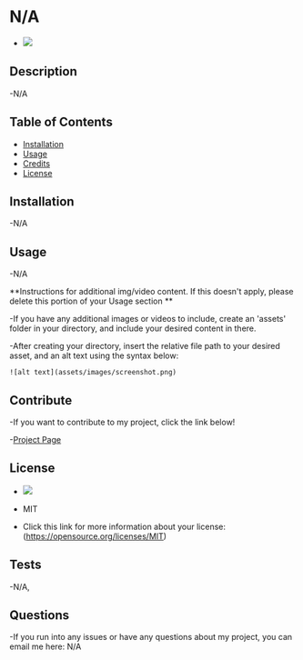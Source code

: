 
# N/A

- <img src="https://img.shields.io/badge/License-MIT-blue" />

## Description

-N/A


## Table of Contents 


- [Installation](#installation)
- [Usage](#usage)
- [Credits](#credits)
- [License](#license)

## Installation

-N/A


## Usage

-N/A

**Instructions for additional img/video content. If this doesn't apply, please delete this portion of your Usage section **

-If you have any additional images or videos to include, create an 'assets' folder in your directory,
and include your desired content in there.

-After creating your directory, insert the relative file path to your desired asset, and an alt text using the syntax below:

    
    ![alt text](assets/images/screenshot.png)



    

## Contribute

-If you want to contribute to my project, click the link below!

-[Project Page](N/A) 

## License

- <img src="https://img.shields.io/badge/License-MIT-blue" />

- MIT


- Click this link for more information about your license: (https://opensource.org/licenses/MIT)


## Tests

  

-N/A,


## Questions

-If you run into any issues or have any questions about my project, you can email me here: N/A



    